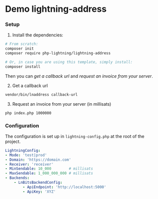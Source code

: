 #  Demo lightning-address

### Setup

1) Install the dependencies:
```bash
# From scratch:
composer init
composer require php-lightning/lightning-address

# Or, in case you are using this template, simply install:
composer install
```

Then you can *get a callback url* and *request an invoice from your server*.

2) Get a callback url
```bash
vendor/bin/lnaddress callback-url
```

3) Request an invoice from your server (in millisats)
```bash
php index.php 1000000
```

### Configuration

The configuration is set up in `lightning-config.php` at the root of the project.

```yaml
LightningConfig:
- Mode: 'test|prod'
- Domain: 'https://domain.com'
- Receiver: 'receiver'
- MinSendable: 10_000        # millisats
- MaxSendable: 1_000_000_000 # millisats
- Backends:
    - LnBitsBackendConfig:
        - ApiEndpoint: 'http://localhost:5000'
        - ApiKey: 'XYZ'
```